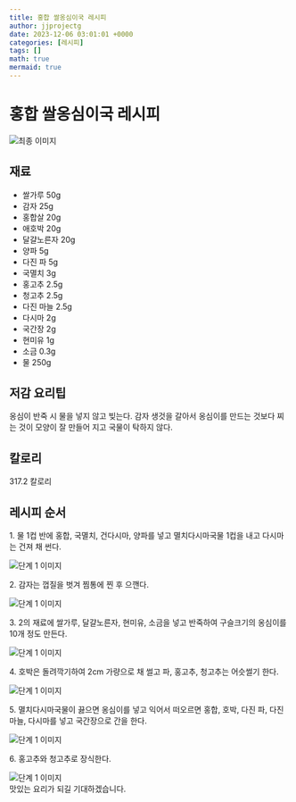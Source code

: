 ```yaml
---
title: 홍합 쌀옹심이국 레시피
author: jjprojectg
date: 2023-12-06 03:01:01 +0000
categories: [레시피]
tags: []
math: true
mermaid: true
---
```

<meta name="og:type" content="website"/>
<meta charset="UTF-8"/>
<div class="header">
  <h1>홍합 쌀옹심이국 레시피</h1>
</div>

<div class="container my-4">
  <div class="row">
    <div class="col-12 col-md-6">
      <div class="recipe-image">
        <img src="http://www.foodsafetykorea.go.kr/uploadimg/20141118/20141118101955_1416273595773.jpg" class="step-image" alt="최종 이미지"/>
      </div>
    </div>
    <div class="col-12 col-md-6">
      <div class="ingredients">
        <h2>재료</h2>
        <ul class="card">
          <li> 쌀가루 50g </li>
          <li>  감자 25g </li>
          <li>  홍합살 20g </li>
          <li>  애호박 20g </li>
          <li>  달걀노른자 20g </li>
          <li>  양파 5g </li>
          <li>  다진 파 5g </li>
          <li>  국멸치 3g </li>
          <li>  홍고추 2.5g </li>
          <li>  청고추 2.5g </li>
          <li>  다진 마늘 2.5g </li>
          <li>  다시마 2g </li>
          <li>  국간장 2g </li>
          <li>  현미유 1g </li>
          <li>  소금 0.3g </li>
          <li>  물 250g </li>
</ul>
      </div>
    </div>
    <div class="col-12 col-md-6">
      <div class="ingredients">
        <h2>저감 요리팁</h2>
        <div class="card"> 
          <p>
            옹심이 반죽 시 물을 넣지 않고 빚는다. 감자 생것을 갈아서 옹심이를 만드는 것보다 찌는 것이 모양이 잘 만들어 지고 국물이 탁하지 않다.
          </p>
        </div>
      </div>
      <div class="ingredients">
        <h2>칼로리</h2>
        <div class="card"> 
          <p>
            317.2 칼로리
          </p>
        </div>
      </div>
    </div>
  </div>

  <h2 class="my-4">레시피 순서</h2>
  <div class="card recipe-card">
    <div class="card-body recipe-step">
      <p class="card-text step-description">1. 물 1컵 반에 홍합, 국멸치, 건다시마, 양파를 넣고 멸치다시마국물 1컵을 내고 다시마는 건져 채 썬다.</p>
      <img src="http://www.foodsafetykorea.go.kr/uploadimg/cook/737-1.jpg" alt="단계 1 이미지" class="step-image"/>
    </div>
  </div>
  <div class="card recipe-card">
    <div class="card-body recipe-step">
      <p class="card-text step-description">2. 감자는 껍질을 벗겨 찜통에 찐 후 으깬다.</p>
      <img src="http://www.foodsafetykorea.go.kr/uploadimg/cook/737-2.jpg" alt="단계 1 이미지" class="step-image"/>
    </div>
  </div>
  <div class="card recipe-card">
    <div class="card-body recipe-step">
      <p class="card-text step-description">3. 2의 재료에 쌀가루, 달걀노른자, 현미유, 소금을 넣고 반죽하여 구슬크기의 옹심이를 10개 정도 만든다.</p>
      <img src="http://www.foodsafetykorea.go.kr/uploadimg/cook/737-3.jpg" alt="단계 1 이미지" class="step-image"/>
    </div>
  </div>
  <div class="card recipe-card">
    <div class="card-body recipe-step">
      <p class="card-text step-description">4. 호박은 돌려깍기하여 2cm 가량으로 채 썰고 파, 홍고추, 청고추는 어슷썰기 한다.</p>
      <img src="http://www.foodsafetykorea.go.kr/uploadimg/cook/737-4.jpg" alt="단계 1 이미지" class="step-image"/>
    </div>
  </div>
  <div class="card recipe-card">
    <div class="card-body recipe-step">
      <p class="card-text step-description">5. 멸치다시마국물이 끓으면 옹심이를 넣고 익어서 떠오르면 홍합, 호박, 다진 파, 다진 마늘, 다시마를 넣고 국간장으로 간을 한다.</p>
      <img src="http://www.foodsafetykorea.go.kr/uploadimg/cook/737-5.jpg" alt="단계 1 이미지" class="step-image"/>
    </div>
  </div>
  <div class="card recipe-card">
    <div class="card-body recipe-step">
      <p class="card-text step-description">6. 홍고추와 청고추로 장식한다.</p>
      <img src="http://www.foodsafetykorea.go.kr/uploadimg/cook/737-6.jpg" alt="단계 1 이미지" class="step-image"/>
    </div>
  </div>

</div>
맛있는 요리가 되길 기대하겠습니다.
